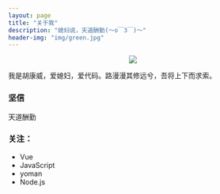 ```yaml
---
layout: page
title: "关于我"
description: "媳妇说，天道酬勤(～o￣3￣)～"
header-img: "img/green.jpg"
---
```



<center>
    <p><img src="http://7xlfkx.com1.z0.glb.clouddn.com/white2.jpg" align="center"></p>
</center>

我是胡康威，爱媳妇，爱代码。路漫漫其修远兮，吾将上下而求索。


### 坚信

天道酬勤


### 关注：


- Vue
- JavaScript
- yoman
- Node.js











